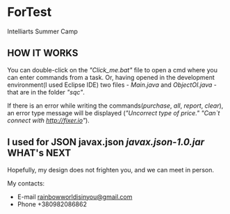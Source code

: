 # ForTest
Intelliarts Summer Camp

HOW IT WORKS
------------

You can double-click on the _"Click_me.bat"_ file to open a cmd where you can enter commands from a task. 
Or, having opened in the development environment(I used Eclipse IDE) two files - _Main.java_ and _ObjectOI.java_ - that are in the folder _"sqc"_.

If there is an error while writing the commands(_purchase_, _all_, _report_, _clear_), an  error type message will be displayed (_"Uncorrect type of price." "Can`t connect with <http://fixer.io>"_).

I used for JSON javax.json _javax.json-1.0.jar_
WHAT's NEXT
-----------

Hopefully, my design does not frighten you, and we can meet in person.

My contacts: 
  * E-mail rainbowworldisinyou@gmail.com
  * Phone +380982086862
